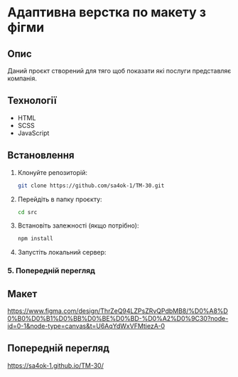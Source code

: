 # Адаптивна верстка по макету з фігми

## Опис
Даний проєкт створений для тяго щоб показати які послуги представляє компанія.

## Технології
- HTML
- SCSS
- JavaScript

## Встановлення
1. Клонуйте репозиторій:
   ```bash
   git clone https://github.com/sa4ok-1/TM-30.git
   ```
2. Перейдіть в папку проєкту:
   ```bash
   cd src
   ```
3. Встановіть залежності (якщо потрібно):
   ```bash
   npm install
   ```
4. Запустіть локальний сервер:
  

### 5. Попередній перегляд


## Макет
https://www.figma.com/design/ThrZeQ94LZPsZRvQPdbMB8/%D0%A8%D0%B0%D0%B1%D0%BB%D0%BE%D0%BD-%D0%A2%D0%9C30?node-id=0-1&node-type=canvas&t=U6AqYdWxVFMtiezA-0

## Попередній перегляд
https://sa4ok-1.github.io/TM-30/
